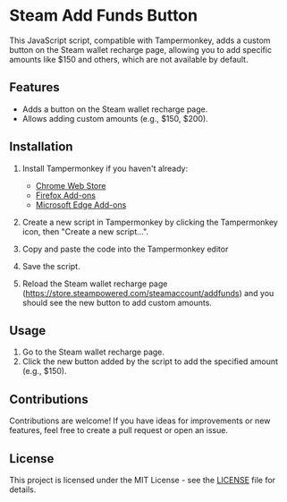 # Steam Add Funds Button

This JavaScript script, compatible with Tampermonkey, adds a custom button on the Steam wallet recharge page, allowing you to add specific amounts like $150 and others, which are not available by default.

## Features

- Adds a button on the Steam wallet recharge page.
- Allows adding custom amounts (e.g., $150, $200).

## Installation

1. Install Tampermonkey if you haven't already:
   - [Chrome Web Store](https://chrome.google.com/webstore/detail/tampermonkey/dhdgffkkebhmkfjojejmpbldmpobfkfo?hl=en)
   - [Firefox Add-ons](https://addons.mozilla.org/en/firefox/addon/tampermonkey/)
   - [Microsoft Edge Add-ons](https://microsoftedge.microsoft.com/addons/detail/tampermonkey/dhdgffkkebhmkfjojejmpbldmpobfkfo)

2. Create a new script in Tampermonkey by clicking the Tampermonkey icon, then "Create a new script...".

3. Copy and paste the code into the Tampermonkey editor

4. Save the script.

5. Reload the Steam wallet recharge page (https://store.steampowered.com/steamaccount/addfunds) and you should see the new button to add custom amounts.

## Usage

1. Go to the Steam wallet recharge page.
2. Click the new button added by the script to add the specified amount (e.g., $150).

## Contributions

Contributions are welcome! If you have ideas for improvements or new features, feel free to create a pull request or open an issue.

## License

This project is licensed under the MIT License - see the [LICENSE](LICENSE) file for details.
